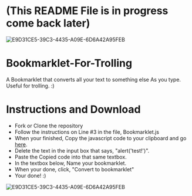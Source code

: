 # (This README File is in progress come back later)

![E9D31CE5-39C3-4435-A09E-6D6A42A95FEB](https://user-images.githubusercontent.com/78216950/110800984-c3da8180-824a-11eb-9577-b2e94ec66184.gif)
# Bookmarklet-For-Trolling
A Bookmarklet that converts all your text to something else As you type. Useful for trolling. :)

# Instructions and Download

- Fork or Clone the repository
- Follow the instructions on Line #3 in the file, Bookmarklet.js
- When your finished, Copy the javascript code to your clipboard and go [here](https://mrcoles.com/bookmarklet/).
- Delete the text in the input box that says, "alert('test!')".
- Paste the Copied code into that same textbox.
- In the textbox below, Name your bookmarklet.
- When your done, click, "Convert to bookmarklet"
- Your done! :)


![E9D31CE5-39C3-4435-A09E-6D6A42A95FEB](https://user-images.githubusercontent.com/78216950/110800984-c3da8180-824a-11eb-9577-b2e94ec66184.gif)
